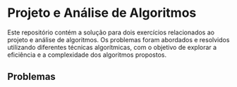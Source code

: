 # Projeto e Análise de Algoritmos

Este repositório contém a solução para dois exercícios relacionados ao projeto e análise de algoritmos. Os problemas foram abordados e resolvidos utilizando diferentes técnicas algorítmicas, com o objetivo de explorar a eficiência e a complexidade dos algoritmos propostos.

## Problemas
